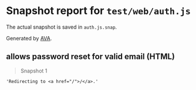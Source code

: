 # Snapshot report for `test/web/auth.js`

The actual snapshot is saved in `auth.js.snap`.

Generated by [AVA](https://ava.li).

## allows password reset for valid email (HTML)

> Snapshot 1

    'Redirecting to <a href="/">/</a>.'
